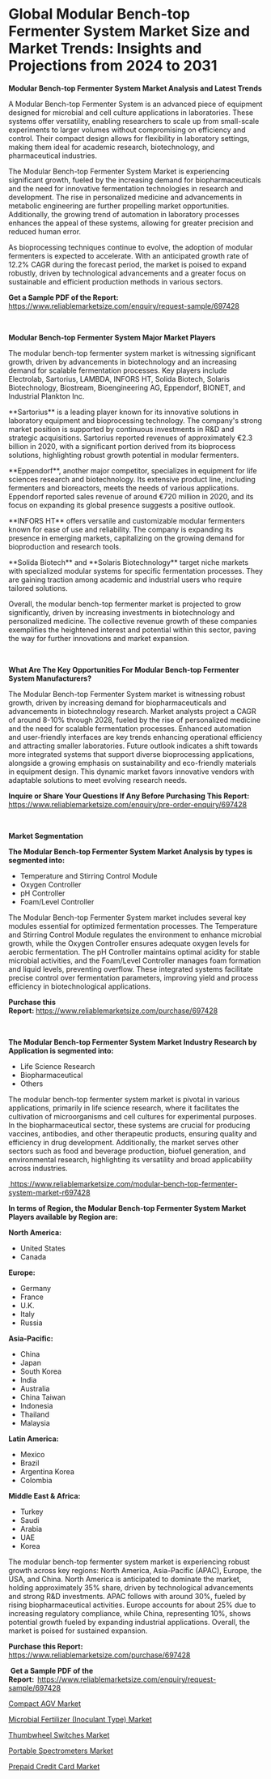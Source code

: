 <p><h1>Global Modular Bench-top Fermenter System Market Size and Market Trends: Insights and Projections from 2024 to 2031</h1></p><p><strong>Modular Bench-top Fermenter System Market Analysis and Latest Trends</strong></p>
<p><p>A Modular Bench-top Fermenter System is an advanced piece of equipment designed for microbial and cell culture applications in laboratories. These systems offer versatility, enabling researchers to scale up from small-scale experiments to larger volumes without compromising on efficiency and control. Their compact design allows for flexibility in laboratory settings, making them ideal for academic research, biotechnology, and pharmaceutical industries.</p><p>The Modular Bench-top Fermenter System Market is experiencing significant growth, fueled by the increasing demand for biopharmaceuticals and the need for innovative fermentation technologies in research and development. The rise in personalized medicine and advancements in metabolic engineering are further propelling market opportunities. Additionally, the growing trend of automation in laboratory processes enhances the appeal of these systems, allowing for greater precision and reduced human error.</p><p>As bioprocessing techniques continue to evolve, the adoption of modular fermenters is expected to accelerate. With an anticipated growth rate of 12.2% CAGR during the forecast period, the market is poised to expand robustly, driven by technological advancements and a greater focus on sustainable and efficient production methods in various sectors.</p></p>
<p><strong>Get a Sample PDF of the Report:&nbsp;</strong> <a href="https://www.reliablemarketsize.com/enquiry/request-sample/697428?utm_campaign=1173&utm_medium=2&utm_source=Github&utm_content=ia&utm_term=29092024&utm_id=modular-bench-top-fermenter-system">https://www.reliablemarketsize.com/enquiry/request-sample/697428</a></p>
<p>&nbsp;</p>
<p><strong>Modular Bench-top Fermenter System Major Market Players</strong></p>
<p><p>The modular bench-top fermenter system market is witnessing significant growth, driven by advancements in biotechnology and an increasing demand for scalable fermentation processes. Key players include Electrolab, Sartorius, LAMBDA, INFORS HT, Solida Biotech, Solaris Biotechnology, Biostream, Bioengineering AG, Eppendorf, BIONET, and Industrial Plankton Inc.</p><p>**Sartorius** is a leading player known for its innovative solutions in laboratory equipment and bioprocessing technology. The company's strong market position is supported by continuous investments in R&D and strategic acquisitions. Sartorius reported revenues of approximately €2.3 billion in 2020, with a significant portion derived from its bioprocess solutions, highlighting robust growth potential in modular fermenters.</p><p>**Eppendorf**, another major competitor, specializes in equipment for life sciences research and biotechnology. Its extensive product line, including fermenters and bioreactors, meets the needs of various applications. Eppendorf reported sales revenue of around €720 million in 2020, and its focus on expanding its global presence suggests a positive outlook.</p><p>**INFORS HT** offers versatile and customizable modular fermenters known for ease of use and reliability. The company is expanding its presence in emerging markets, capitalizing on the growing demand for bioproduction and research tools.</p><p>**Solida Biotech** and **Solaris Biotechnology** target niche markets with specialized modular systems for specific fermentation processes. They are gaining traction among academic and industrial users who require tailored solutions.</p><p>Overall, the modular bench-top fermenter market is projected to grow significantly, driven by increasing investments in biotechnology and personalized medicine. The collective revenue growth of these companies exemplifies the heightened interest and potential within this sector, paving the way for further innovations and market expansion.</p></p>
<p>&nbsp;</p>
<p><strong>What Are The Key Opportunities For Modular Bench-top Fermenter System Manufacturers?</strong></p>
<p><p>The Modular Bench-top Fermenter System market is witnessing robust growth, driven by increasing demand for biopharmaceuticals and advancements in biotechnology research. Market analysts project a CAGR of around 8-10% through 2028, fueled by the rise of personalized medicine and the need for scalable fermentation processes. Enhanced automation and user-friendly interfaces are key trends enhancing operational efficiency and attracting smaller laboratories. Future outlook indicates a shift towards more integrated systems that support diverse bioprocessing applications, alongside a growing emphasis on sustainability and eco-friendly materials in equipment design. This dynamic market favors innovative vendors with adaptable solutions to meet evolving research needs.</p></p>
<p><strong>Inquire or Share Your Questions If Any Before Purchasing This Report:</strong> <a href="https://www.reliablemarketsize.com/enquiry/pre-order-enquiry/697428?utm_campaign=1173&utm_medium=2&utm_source=Github&utm_content=ia&utm_term=29092024&utm_id=modular-bench-top-fermenter-system">https://www.reliablemarketsize.com/enquiry/pre-order-enquiry/697428</a></p>
<p>&nbsp;</p>
<p><strong>Market Segmentation</strong></p>
<p><strong>The Modular Bench-top Fermenter System Market Analysis by types is segmented into:</strong></p>
<p><ul><li>Temperature and Stirring Control Module</li><li>Oxygen Controller</li><li>pH Controller</li><li>Foam/Level Controller</li></ul></p>
<p><p>The Modular Bench-top Fermenter System market includes several key modules essential for optimized fermentation processes. The Temperature and Stirring Control Module regulates the environment to enhance microbial growth, while the Oxygen Controller ensures adequate oxygen levels for aerobic fermentation. The pH Controller maintains optimal acidity for stable microbial activities, and the Foam/Level Controller manages foam formation and liquid levels, preventing overflow. These integrated systems facilitate precise control over fermentation parameters, improving yield and process efficiency in biotechnological applications.</p></p>
<p><strong>Purchase this Report:&nbsp;</strong><a href="https://www.reliablemarketsize.com/purchase/697428?utm_campaign=1173&utm_medium=2&utm_source=Github&utm_content=ia&utm_term=29092024&utm_id=modular-bench-top-fermenter-system">https://www.reliablemarketsize.com/purchase/697428</a></p>
<p>&nbsp;</p>
<p><strong>The Modular Bench-top Fermenter System Market Industry Research by Application is segmented into:</strong></p>
<p><ul><li>Life Science Research</li><li>Biopharmaceutical</li><li>Others</li></ul></p>
<p><p>The modular bench-top fermenter system market is pivotal in various applications, primarily in life science research, where it facilitates the cultivation of microorganisms and cell cultures for experimental purposes. In the biopharmaceutical sector, these systems are crucial for producing vaccines, antibodies, and other therapeutic products, ensuring quality and efficiency in drug development. Additionally, the market serves other sectors such as food and beverage production, biofuel generation, and environmental research, highlighting its versatility and broad applicability across industries.</p></p>
<p><a href="https://www.reliablemarketsize.com/modular-bench-top-fermenter-system-market-r697428?utm_campaign=1173&utm_medium=2&utm_source=Github&utm_content=ia&utm_term=29092024&utm_id=modular-bench-top-fermenter-system">&nbsp;https://www.reliablemarketsize.com/modular-bench-top-fermenter-system-market-r697428</a></p>
<p><strong>In terms of Region, the Modular Bench-top Fermenter System Market Players available by Region are:</strong></p>
<p>
    <p> <strong> North America: </strong>
        <ul>
            <li>United States</li>
            <li>Canada</li>
        </ul>
        </p> 
    <p> <strong> Europe: </strong>
        <ul>
            <li>Germany</li>
            <li>France</li>
            <li>U.K.</li>
            <li>Italy</li>
            <li>Russia</li>
        </ul>
        </p> 
    <p> <strong> Asia-Pacific: </strong>
        <ul>
            <li>China</li>
            <li>Japan</li>
            <li>South Korea</li>
            <li>India</li>
            <li>Australia</li>
            <li>China Taiwan</li>
            <li>Indonesia</li>
            <li>Thailand</li>
            <li>Malaysia</li>
        </ul>
        </p> 
    <p> <strong> Latin America: </strong>
        <ul>
            <li>Mexico</li>
            <li>Brazil</li>
            <li>Argentina Korea</li>
            <li>Colombia</li>
        </ul>
        </p> 
    <p> <strong> Middle East & Africa: </strong>
        <ul>
            <li>Turkey</li>
            <li>Saudi</li>
            <li>Arabia</li>
            <li>UAE</li>
            <li>Korea</li>
        </ul>
    </p>
    </p>
<p><p>The modular bench-top fermenter system market is experiencing robust growth across key regions: North America, Asia-Pacific (APAC), Europe, the USA, and China. North America is anticipated to dominate the market, holding approximately 35% share, driven by technological advancements and strong R&D investments. APAC follows with around 30%, fueled by rising biopharmaceutical activities. Europe accounts for about 25% due to increasing regulatory compliance, while China, representing 10%, shows potential growth fueled by expanding industrial applications. Overall, the market is poised for sustained expansion.</p></p>
<p><strong>Purchase this Report: </strong><a href="https://www.reliablemarketsize.com/purchase/697428?utm_campaign=1173&utm_medium=2&utm_source=Github&utm_content=ia&utm_term=29092024&utm_id=modular-bench-top-fermenter-system">https://www.reliablemarketsize.com/purchase/697428</a></p>
<p>&nbsp;<strong>Get a Sample PDF of the Report:&nbsp;&nbsp;</strong><a href="https://www.reliablemarketsize.com/enquiry/request-sample/697428?utm_campaign=1173&utm_medium=2&utm_source=Github&utm_content=ia&utm_term=29092024&utm_id=modular-bench-top-fermenter-system">https://www.reliablemarketsize.com/enquiry/request-sample/697428</a></p>
<p><strong></strong></p>
<p><p><a href="https://www.linkedin.com/pulse/emerging-trends-compact-agv-market-global-outlook-future-prospects-souje?utm_campaign=1173&utm_medium=2&utm_source=Github&utm_content=ia&utm_term=29092024&utm_id=modular-bench-top-fermenter-system">Compact AGV Market</a></p><p><a href="https://github.com/RoccoManning/Market-Research-Report-List-7/blob/main/microbial-fertilizer-inoculant-type-market.md?utm_campaign=1173&utm_medium=2&utm_source=Github&utm_content=ia&utm_term=29092024&utm_id=modular-bench-top-fermenter-system">Microbial Fertilizer (Inoculant Type) Market</a></p><p><a href="https://www.linkedin.com/pulse/thumbwheel-switches-market-size-type-coppercopper-alloycopper-7f74f?utm_campaign=1173&utm_medium=2&utm_source=Github&utm_content=ia&utm_term=29092024&utm_id=modular-bench-top-fermenter-system">Thumbwheel Switches Market</a></p><p><a href="https://issuu.com/reportprime-2/docs/portable-spectrometers-market-size-_5d2af67a42ce7f?utm_campaign=1173&utm_medium=2&utm_source=Github&utm_content=ia&utm_term=29092024&utm_id=modular-bench-top-fermenter-system">Portable Spectrometers Market</a></p><p><a href="https://issuu.com/reportprime-2/docs/prepaid-credit-card-market-size-203_2599ea199306ad?utm_campaign=1173&utm_medium=2&utm_source=Github&utm_content=ia&utm_term=29092024&utm_id=modular-bench-top-fermenter-system">Prepaid Credit Card Market</a></p></p>